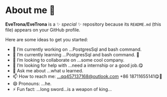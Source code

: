 # About me 👋


**EveTrona/EveTrona** is a ✨ _special_ ✨ repository because its `README.md` (this file) appears on your GitHub profile.

Here are some ideas to get you started:

- 🔭 I’m currently working on ...PostgresSql and bash command.
- 🌱 I’m currently learning ...PostgresSql and bash command.	🤪
- 👯 I’m looking to collaborate on ...some cool company.
- 🤔 I’m looking for help with ...need a internship or a good job.😋
- 💬 Ask me about ...what u learned.
- 📫 How to reach me: ...qq457137168@outlook.com +86 18711655141😋🤣
- 😄 Pronouns: ...he.
- ⚡ Fun fact: ...long sword...is a weapon of king...

